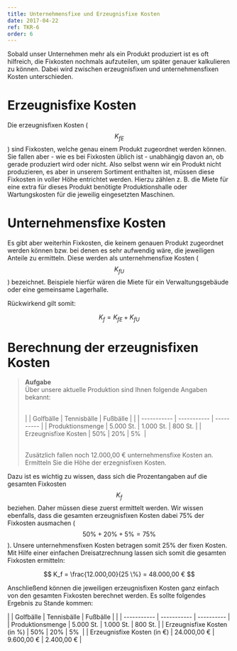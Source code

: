 ```yaml
---
title: Unternehmensfixe und Erzeugnisfixe Kosten
date: 2017-04-22
ref: TKR-6
order: 6
---
```


Sobald unser Unternehmen mehr als ein Produkt produziert ist es oft hilfreich, die Fixkosten nochmals aufzuteilen, um später genauer kalkulieren zu können. Dabei wird zwischen erzeugnisfixen und unternehmensfixen Kosten unterschieden.


# Erzeugnisfixe Kosten

Die erzeugnisfixen Kosten ($$ K_{fE} $$) sind Fixkosten, welche genau einem Produkt zugeordnet werden können. Sie fallen aber - wie es bei Fixkosten üblich ist - unabhängig davon an, ob gerade produziert wird oder nicht. Also selbst wenn wir ein Produkt nicht produzieren, es aber in unserem Sortiment enthalten ist, müssen diese Fixkosten in voller Höhe entrichtet werden. Hierzu zählen z. B. die Miete für eine extra für dieses Produkt benötigte Produktionshalle oder Wartungskosten für die jeweilig eingesetzten Maschinen.


# Unternehmensfixe Kosten

Es gibt aber weiterhin Fixkosten, die keinem genauen Produkt zugeordnet werden können bzw. bei denen es sehr aufwendig wäre, die jeweiligen Anteile zu ermitteln. Diese werden als unternehmensfixe Kosten ($$ K_{fU} $$) bezeichnet. Beispiele hierfür wären die Miete für ein Verwaltungsgebäude oder eine gemeinsame Lagerhalle.

Rückwirkend gilt somit:

$$ K_f = K_{fE} + K_{fU} $$


# Berechnung der erzeugnisfixen Kosten

> **Aufgabe**  
> Über unsere aktuelle Produktion sind Ihnen folgende Angaben bekannt:
> <br><br>
>
> |                       | Golfbälle   | Tennisbälle | Fußbälle   |
> |                       | ----------- | ----------- | ---------- |
> | Produktionsmenge      | 5.000 St.   | 1.000 St.   | 800 St.    |
> | Erzeugnisfixe Kosten  | 50%         | 20%         | 5%         |
>
> <br>
> Zusätzlich fallen noch 12.000,00 € unternehmensfixe Kosten an.
> Ermitteln Sie die Höhe der erzegnisfixen Kosten.

Dazu ist es wichtig zu wissen, dass sich die Prozentangaben auf die gesamten Fixkosten $$ K_f $$ beziehen. Daher müssen diese zuerst ermittelt werden. Wir wissen ebenfalls, dass die gesamten erzeugnisfixen Kosten dabei 75% der Fixkosten ausmachen ($$ 50 \% + 20 \% + 5 \% = 75 \% $$). Unsere unternehmensfixen Kosten betragen somit 25% der fixen Kosten. Mit Hilfe einer einfachen Dreisatzrechnung lassen sich somit die gesamten Fixkosten ermitteln:

$$ K_f = \frac{12.000,00}{25 \%} = 48.000,00 € $$

Anschließend können die jeweiligen erzeugnisfixen Kosten ganz einfach von den gesamten Fixkosten berechnet werden. Es sollte folgendes Ergebnis zu Stande kommen:

|                              | Golfbälle   | Tennisbälle | Fußbälle   |
|                              | ----------- | ----------- | ---------- |
| Produktionsmenge             | 5.000 St.   | 1.000 St.   | 800 St.    |
| Erzeugnisfixe Kosten (in %)  | 50%         | 20%         | 5%         |
| Erzeugnisfixe Kosten (in €)  | 24.000,00 € | 9.600,00 €  | 2.400,00 € |
